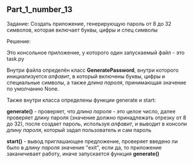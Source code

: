 ## Part_1_number_13

<p>Задание: Создать приложение, генерирующую пароль от 8 до 32 символов, которая включает буквы, цифры и спец символы</p>

<p>Решение:</p>

<p>Это консольное приложение, у которого один запускаемый файл - это task.py</p>

<p>Внутри файла определён класс <b>GeneratePassword</b>, внутри которого инициализуется <i>алфавит</i>, в который включены буквы, цифры и специальные символы, а также <i>длина пароля</i>, принимающая значение по умолчанию None.</p>

<p>Также внутри класса определены функции generate и start:</p>

<p><b>generate()</b> - проверяет, что <i>длина пароля</i> - это целое число, далее проверяет длину пароля (значение должно принадлежать отрезку от 8 до 32), после создает пароль, используя <i>алфавит</i>, и выводит в консоли <i>длину пароля</i>, который задал пользователь и сам пароль</p>

<p><b>start()</b> - вывод приглашающее предложение, проверяет введено ли было в <i>длину пароля</i> значение "exit", если да, то приложение заканичивает работу, иначе запускается функция <b>generate()</b></p>